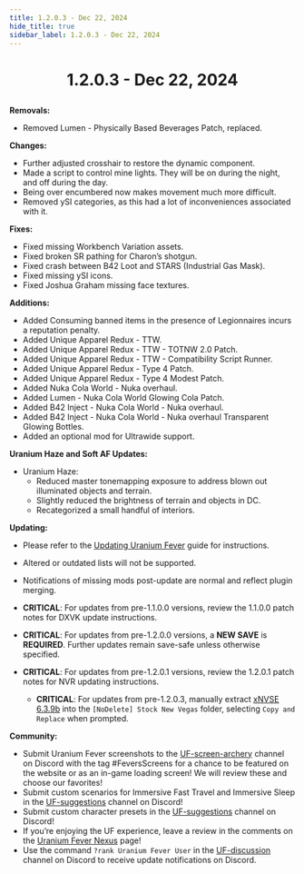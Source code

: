 ```yaml
---
title: 1.2.0.3 - Dec 22, 2024
hide_title: true
sidebar_label: 1.2.0.3 - Dec 22, 2024
---
```


# <p align="center"> 1.2.0.3 - Dec 22, 2024 </p>

**Removals:**
- Removed Lumen - Physically Based Beverages Patch, replaced.

**Changes:**
- Further adjusted crosshair to restore the dynamic component.
- Made a script to control mine lights. They will be on during the night, and off during the day.
- Being over encumbered now makes movement much more difficult.
- Removed ySI categories, as this had a lot of inconveniences associated with it.

**Fixes:**
- Fixed missing Workbench Variation assets.
- Fixed broken SR pathing for Charon’s shotgun.
- Fixed crash between B42 Loot and STARS (Industrial Gas Mask).
- Fixed missing ySI icons.
- Fixed Joshua Graham missing face textures.

**Additions:**
- Added Consuming banned items in the presence of Legionnaires incurs a reputation penalty.
- Added Unique Apparel Redux - TTW.
- Added Unique Apparel Redux - TTW - TOTNW 2.0 Patch.
- Added Unique Apparel Redux - TTW - Compatibility Script Runner.
- Added Unique Apparel Redux - Type 4 Patch.
- Added Unique Apparel Redux - Type 4 Modest Patch.
- Added Nuka Cola World - Nuka overhaul.
- Added Lumen - Nuka Cola World Glowing Cola Patch.
- Added B42  Inject - Nuka Cola World - Nuka overhaul.
- Added B42  Inject - Nuka Cola World - Nuka overhaul Transparent Glowing Bottles.
- Added an optional mod for Ultrawide support.

**Uranium Haze and Soft AF Updates:**
- Uranium Haze:
	- Reduced master tonemapping exposure to address blown out illuminated objects and terrain.
	- Slightly reduced the brightness of terrain and objects in DC.
	- Recategorized a small handful of interiors.

**Updating:**
- Please refer to the [Updating Uranium Fever](https://uraniumfever.net/docs/updating/) guide for instructions.
- Altered or outdated lists will not be supported.
- Notifications of missing mods post-update are normal and reflect plugin merging.

- **CRITICAL**: For updates from pre-1.1.0.0 versions, review the 1.1.0.0 patch notes for DXVK update instructions.
- **CRITICAL**: For updates from pre-1.2.0.0 versions, a **NEW SAVE** is **REQUIRED**. Further updates remain save-safe unless otherwise specified.
- **CRITICAL**: For updates from pre-1.2.0.1 versions, review the 1.2.0.1 patch notes for NVR updating instructions. 
	- **CRITICAL**:  For updates from pre-1.2.0.3, manually extract [xNVSE 6.3.9b](https://www.nexusmods.com/Core/Libs/Common/Widgets/DownloadPopUp?id=1000144513&game_id=130) into the `[NoDelete] Stock New Vegas` folder, selecting `Copy and Replace` when prompted.

**Community:**
- Submit Uranium Fever screenshots to the [UF-screen-archery](https://discord.gg/Uu6gZZSaeA) channel on Discord with the tag #FeversScreens for a chance to be featured on the website or as an in-game loading screen! We will review these and choose our favorites!
- Submit custom scenarios for Immersive Fast Travel and Immersive Sleep in the [UF-suggestions](https://discord.gg/Uu6gZZSaeA) channel on Discord!
- Submit custom character presets in the [UF-suggestions](https://discord.gg/Uu6gZZSaeA) channel on Discord!
- If you’re enjoying the UF experience, leave a review in the comments on the [Uranium Fever Nexus](https://www.nexusmods.com/newvegas/mods/89815?tab=posts&BH=3) page!
- Use the command `?rank Uranium Fever User` in the [UF-discussion](https://discord.gg/Uu6gZZSaeA) channel on Discord to receive update notifications on Discord.

